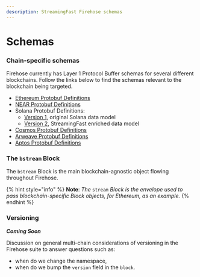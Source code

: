 ```yaml
---
description: StreamingFast Firehose schemas
---
```


# Schemas

### Chain-specific schemas

Firehose currently has Layer 1 Protocol Buffer schemas for several different blockchains. Follow the links below to find the schemas relevant to the blockchain being targeted.

* [Ethereum Protobuf Definitions](https://github.com/streamingfast/firehose-ethereum/blob/develop/proto/sf/ethereum/type/v2/type.proto)
* [NEAR Protobuf Definitions](https://github.com/streamingfast/firehose-near/blob/develop/proto/sf/near/type/v1/type.proto)
* Solana Protobuf Definitions:
  * [Version 1](https://github.com/streamingfast/sf-solana/blob/develop/proto/sf/solana/type/v1/type.proto), original Solana data model
  * [Version 2](https://github.com/streamingfast/sf-solana/blob/develop/proto/sf/solana/type/v2/type.proto), StreamingFast enriched data model
* [Cosmos Protobuf Definitions](https://github.com/figment-networks/proto-cosmos/blob/main/sf/cosmos/type/v1/type.proto)
* [Arweave Protobuf Definitions](https://github.com/streamingfast/firehose-arweave/blob/develop/proto/sf/arweave/type/v1/type.proto)
* [Aptos Protobuf Definitions](https://github.com/streamingfast/firehose-aptos)

### The `bstream` Block

The `bstream` Block is the main blockchain-agnostic object flowing throughout Firehose.&#x20;

{% hint style="info" %}
**Note**: _The_ `stream` _Block is the envelope used to pass blockchain-specific Block objects, for Ethereum, as an example._
{% endhint %}

### Versioning

_**Coming Soon**_

Discussion on general multi-chain considerations of versioning in the Firehose suite to answer questions such as:

* when do we change the namespace,&#x20;
* when do we bump the `version` field in the `block`.
